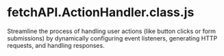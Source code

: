 # fetchAPI.ActionHandler.class.js
Streamline the process of handling user actions (like button clicks or form submissions) by dynamically configuring event listeners, generating HTTP requests, and handling responses.
